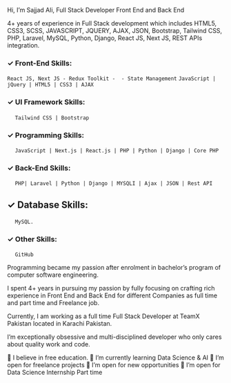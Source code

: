 Hi, I’m Sajjad Ali, Full Stack Developer Front End and Back End

4+ years of experience in Full Stack development which includes HTML5, CSS3, SCSS, JAVASCRIPT, JQUERY, AJAX, JSON, Bootstrap, Tailwind CSS,  PHP, Laravel, MySQL, Python, Django, React JS, Next JS, REST  APIs integration.

### ✓ Front-End Skills:
  ```React JS, Next JS - Redux Toolkit -  - State Management```
  ```JavaScript | jQuery | HTML5 | CSS3 | AJAX ```

### ✓ UI Framework Skills:
    ```Tailwind CSS | Bootstrap ``` 

### ✓ Programming Skills:
    ```JavaScript | Next.js | React.js | PHP | Python | Django | Core PHP   ```

### ✓ Back-End Skills:
    ```PHP| Laravel | Python | Django | MYSQLI | Ajax | JSON | Rest API ```

## ✓ Database Skills:
    ```MySQL. ```

### ✓ Other Skills:
    ```GitHub ```

Programming became my passion after enrolment in bachelor’s program of computer software engineering.

I spent 4+ years in pursuing my passion by fully focusing on crafting rich experience in Front End and Back End for different Companies as full time and part time and Freelance job.

Currently, I am working as a full time Full Stack Developer at TeamX Pakistan located in Karachi Pakistan.

I’m exceptionally obsessive and multi-disciplined developer who only cares about quality work and code.

🔭 I believe in free education.
🌱 I’m currently learning Data Science & AI
👯 I’m open for freelance projects
👯 I’m open for new opportunities
👯 I’m open for Data Science Internship Part time
